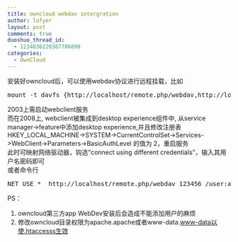 ```yaml
---
title: owncloud webdav intergration
author: lofyer
layout: post
comments: true
duoshuo_thread_id:
  - 1234836220387786890
categories:
  - OwnCloud
---
```

安装好owncloud后，可以使用webdav协议进行远程挂载，比如

<pre>mount -t davfs {http://localhost/remote.php/webdav,http://localhost/files/webdav.php} /mnt
</pre>

2003上需启动webclient服务  
而在2008上, webclient被集成到desktop experience组件中, 从service manager->feature中添加desktop experience,并且修改注册表HKEY\_LOCAL\_MACHINE->SYSTEM->CurrentControlSet->Services->WebClient->Parameters->BasicAuthLevel 的值为 2，重启服务  
此时可映射网络驱动器，钩选“connect using different credentials”，输入其用户名密码即可  
或者命令行

<pre>NET USE *  http://localhost/remote.php/webdav 123456 /user:admin
</pre>

PS：  
1. owncloud第三方app WebDev安装后会造成不能添加用户的麻烦  
2. 修改owncloud目录权限为apache.apache或者www-data.www-data以使.htaccesss生效